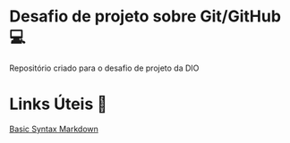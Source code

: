 # Desafio de projeto sobre Git/GitHub 💻
Repositório criado para o desafio de projeto da DIO

# Links Úteis 📝

[Basic Syntax Markdown](https://www.markdownguide.org/basic-syntax/)



